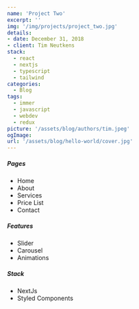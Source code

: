 ```yaml
---
name: 'Project Two'
excerpt: ''
img: '/img/projects/project_two.jpg'
details:
- date: December 31, 2018
- client: Tim Neutkens
stack:
  - react
  - nextjs
  - typescript
  - tailwind
categories:
  - Blog
tags:
  - immer
  - javascript
  - webdev 
  - redux
picture: '/assets/blog/authors/tim.jpeg'
ogImage:
url: '/assets/blog/hello-world/cover.jpg'
---
```


##### Pages

- Home
- About
- Services
- Price List
- Contact

##### Features

- Slider
- Carousel
- Animations

##### Stack

- NextJs
- Styled Components
